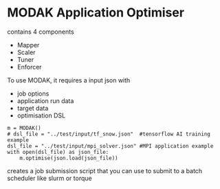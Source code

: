 # MODAK Application Optimiser 
contains 4 components  
- Mapper  
- Scaler  
- Tuner  
- Enforcer  

To use MODAK, it requires a input json with
- job options
- application run data
- target data
- optimisation DSL

```
m = MODAK()
# dsl_file = "../test/input/tf_snow.json"  #tensorflow AI training example
dsl_file = "../test/input/mpi_solver.json" #MPI application example
with open(dsl_file) as json_file:
    m.optimise(json.load(json_file))
```

creates a job submission script that you can use to submit to a batch scheduler 
like slurm or torque




